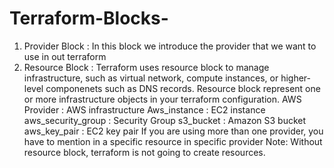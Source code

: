 # Terraform-Blocks-

1. Provider Block : In this block we introduce the provider that we want to use in out terraform
2. Resource Block : Terraform uses resource block to manage infrastructure, such as virtual network, compute instances, or higher-level componenets such as DNS records. Resource block represent one or more infrastructure objects in your terraform configuration.
             AWS Provider         : AWS infrastructure
             Aws_instance          : EC2 instance
             aws_security_group   : Security Group
             s3_bucket            : Amazon S3 bucket
             aws_key_pair         : EC2 key pair
   If you are using more than one provider, you have to mention in a specific resource in specific provider
   Note: Without resource block, terraform is not going to create resources.
   
